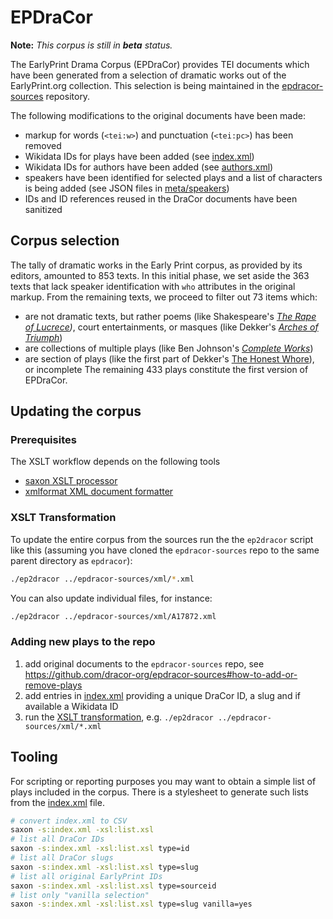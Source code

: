# EPDraCor

__Note:__ *This corpus is still in __beta__ status.*

The EarlyPrint Drama Corpus (EPDraCor) provides TEI documents which have been
generated from a selection of dramatic works out of the EarlyPrint.org
collection. This selection is being maintained in the
[epdracor-sources](http://github.com/dracor-org/epdracor-sources) repository.

The following modifications to the original documents have been made:

- markup for words (`<tei:w>`) and punctuation (`<tei:pc>`) has been removed
- Wikidata IDs for plays have been added (see [index.xml](index.xml))
- Wikidata IDs for authors have been added (see [authors.xml](authors.xml))
- speakers have been identified for selected plays and a list of characters is
  being added (see JSON files in [meta/speakers](meta/speakers/))
- IDs and ID references reused in the DraCor documents have been sanitized

## Corpus selection

The tally of dramatic works in the Early Print corpus, as provided by its editors, amounted to 853 texts. 
In this initial phase, we set aside the 363 texts that lack speaker identification with `who` attributes in the original markup. 
From the remaining texts, we proceed to filter out 73 items which:
- are not dramatic texts, but rather poems (like Shakespeare's *[The Rape of Lucrece](https://texts.earlyprint.org/works/A12040))*, court entertainments, or masques (like Dekker's *[Arches of Triumph](https://texts.earlyprint.org/works/A02732)*)
- are collections of multiple plays (like Ben Johnson's *[Complete Works](https://texts.earlyprint.org/works/A04632_00)*) 
- are section of plays (like the first part of Dekker's [The Honest Whore](https://texts.earlyprint.org/works/A20062)), or incomplete 
The remaining 433 plays constitute the first version of EPDraCor.

## Updating the corpus

### Prerequisites

The XSLT workflow depends on the following tools

- [saxon XSLT processor](https://www.saxonica.com/)
- [xmlformat XML document formatter](http://www.kitebird.com/software/xmlformat/xmlformat.html)

### XSLT Transformation

To update the entire corpus from the sources run the the `ep2dracor` script like
this (assuming you have cloned the `epdracor-sources` repo to the same parent
directory as `epdracor`):

```sh
./ep2dracor ../epdracor-sources/xml/*.xml
```

You can also update individual files, for instance:

```sh
./ep2dracor ../epdracor-sources/xml/A17872.xml
```

### Adding new plays to the repo

1. add original documents to the `epdracor-sources` repo, see
  https://github.com/dracor-org/epdracor-sources#how-to-add-or-remove-plays
2. add entries in [index.xml](index.xml) providing a unique DraCor ID, a slug
  and if available a Wikidata ID
3. run the [XSLT transformation](#xslt-transformation), e.g.
  `./ep2dracor ../epdracor-sources/xml/*.xml`

## Tooling

For scripting or reporting purposes you may want to obtain a simple list of
plays included in the corpus. There is a stylesheet to generate such lists from
the [index.xml](index.xml) file.

```sh
# convert index.xml to CSV
saxon -s:index.xml -xsl:list.xsl
# list all DraCor IDs
saxon -s:index.xml -xsl:list.xsl type=id
# list all DraCor slugs
saxon -s:index.xml -xsl:list.xsl type=slug
# list all original EarlyPrint IDs
saxon -s:index.xml -xsl:list.xsl type=sourceid
# list only "vanilla selection"
saxon -s:index.xml -xsl:list.xsl type=slug vanilla=yes
```

